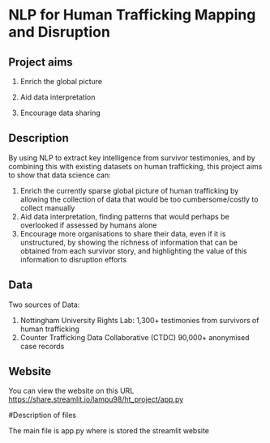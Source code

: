 # NLP for Human Trafficking Mapping and Disruption

## Project aims

1. Enrich the global picture

2. Aid data interpretation

3. Encourage data sharing

## Description
By using NLP to extract key intelligence from survivor testimonies, and by combining this with existing datasets on human trafficking, this project aims to show that data science can:
1. Enrich the currently sparse global picture of human trafficking by allowing the collection of data that would be too cumbersome/costly to collect manually
2. Aid data interpretation, finding patterns that would perhaps be overlooked if assessed by humans alone
3. Encourage more organisations to share their data, even if it is unstructured, by showing the richness of information that can be obtained from each survivor story, and highlighting the value of this information to disruption efforts


## Data
Two sources of Data:
1. Nottingham University Rights Lab: 1,300+ testimonies from survivors of human trafficking
2. Counter Trafficking Data Collaborative (CTDC) 90,000+ anonymised case records


## Website 
You can view the website on this URL
https://share.streamlit.io/lampu98/ht_project/app.py

#Description of files

The main file is app.py where is stored the streamlit website
